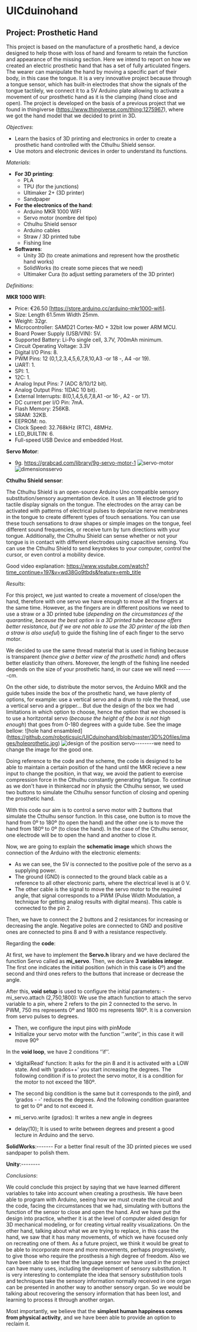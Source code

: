 # UICduinohand 
## Project: Prosthetic Hand
This project is based on the manufacture of a prosthetic hand, a device designed to help those with loss of hand and forearm to retain the function and appearance of the missing section. Here we intend to report on how we created an electric prosthetic hand that has a set of fully articulated fingers. The wearer can manipulate the hand by moving a specific part of their body, in this case the tongue. It is a very innovative project because through a tongue sensor, which has built-in electrodes that show the signals of the tongue tactilely, we connect it to a 5V Arduino plate allowing to activate a movement of our prosthetic hand as it is the clamping (hand close and open).
The project is developed on the basis of a previous project that we found in thingiverse (https://www.thingiverse.com/thing:1275967), where we got the hand model that we decided to print in 3D.

_Objectives_: 
- Learn the basics of 3D printing and electronics in order to create a prosthetic hand controlled with the Cthulhu Shield sensor.
- Use motors and electronic devices in order to understand its functions.

_Materials_:
- **For 3D printing**:
  - PLA 
  - TPU (for the junctions)
  - Ultimaker 2+ (3D printer)
  - Sandpaper
- **For the electronics of the hand**:
  - Arduino MKR 1000 WIFI
  - Servo motor (nombre del tipo)
  - Cthulhu Shield sensor
  - Arduino cables
  - Straw / 3D printed tube
  - Fishing line
- **Softwares**:
  - Unity 3D (to create animations and represent how the prosthetic hand works)
  - SolidWorks (to create some pieces that we need)
  - Ultimaker Cura (to adjust setting parameters of the 3D printer)
  
  
_Definitions_:

**MKR 1000 WIFI**:
- Price: €26.50 [https://store.arduino.cc/arduino-mkr1000-wifi].
- Size: Length 61.5mm Width 25mm.
- Weight: 32gr.
- Microcontroller: SAMD21 Cortex-MO + 32bit low power ARM MCU.
- Board Power Supply (USB/VIN): 5V.
- Supported Battery: Li-Po single cell, 3.7V, 700mAh minimum.
- Circuit Operating Voltage: 3.3V
- Digital I/O Pins: 8.
- PWM Pins: 12 (0,1,2,3,4,5,6,7,8,10,A3 -or 18 -, A4 -or 19).
- UART: 1.
- SPI: 1.
- 12C: 1.
- Analog Input Pins: 7 (ADC 8/10/12 bit).
- Analog Output Pins: 1(DAC 10 bit).
- External Interrupts: 8(0,1,4,5,6,7,8,A1 -or 16-, A2 - or 17).
- DC current per I/O Pin: 7mA.
- Flash Memory: 256KB.
- SRAM: 32KB.
- EEPROM: no.
- Clock Speed: 32.768kHz (RTC), 48MHz.
- LED_BUILTIN: 6.
- Full-speed USB Device and embedded Host.

**Servo Motor**:
- 9g. https://grabcad.com/library/9g-servo-motor-1
![servo-motor](https://github.com/roboticsuic/UICduinohand/blob/master/3D%20files/images/servo%20motor.png)
![dimensionsservo](https://github.com/roboticsuic/UICduinohand/blob/master/3D%20files/images/dimesionsservo.png)

**Cthulhu Shield sensor**: 

The Cthulhu Shield is an open-source Arduino Uno compatible sensory substitution/sensory augmentation device. It uses an 18 electrode grid to tactile display signals on the tongue. The electrodes on the array can be activated with patterns of electrical pulses to depolarize nerve membranes in the tongue to create different types of touch sensations. You can use these touch sensations to draw shapes or simple images on the tongue, feel different sound frequencies, or receive turn by turn directions with your tongue.
Additionally, the Cthulhu Shield can sense whether or not your tongue is in contact with different electrodes using capacitive sensing. You can use the Cthulhu Shield to send keystrokes to your computer, control the cursor, or even control a mobility device.

Good video explanation: https://www.youtube.com/watch?time_continue=197&v=wd38Go9tbds&feature=emb_title

_Results_:

For this project, we just wanted to create a movement of close/open the hand, therefore with one servo we have enough to move all the fingers at the same time. However, as the fingers are in different positions we need to use a straw or a 3D printed tube (_depending on the circumstances of the quarantine, because the best option is a 3D printed tube because offers better resistance, but if we are not able to use the 3D printer of the lab then a straw is also useful_) to guide the fishing line of each finger to the servo motor.

We decided to use the same thread material that is used in fishing because is transparent (_hence give a better view of the prosthetic hand_) and offers better elasticity than others. Moreover, the length of the fishing line needed depends on the size of your prosthetic hand, in our case we will need -------cm.

On the other side, to distribute the motor servos, the Arduino MKR and the guide tubes inside the box of the prosthetic hand, we have plenty of options, for example: use a vertical servo and a drum to role the thread, use a vertical servo and a gripper... But due the design of the box we had limitations in which option to choose, hence the option that we choosed is to use a horitzontal servo (_because the height of the box is not high enough_) that goes from 0-180 degrees with a guide tube. See the image bellow:
![hole hand ensambled] (https://github.com/roboticsuic/UICduinohand/blob/master/3D%20files/images/holeprothetic.jpg)
![design of the position servo](https://github.com/roboticsuic/UICduinohand/blob/master/3D%20files/images/guidetubedesignneedstobechanged.png)--------we need to change the image for the good one.

Doing reference to the code and the scheme, the code is designed to be able to maintain a certain position of the hand until the MKR recieve a new input to change the position, in that way, we avoid the patient to exercise compression force in the Cthulhu constantly generating fatigue. To continue as we don't have in thinkercad nor in physic the Cthulhu sensor, we used two buttons to simulate the Cthulhu sensor function of closing and opening the prosthetic hand.

With this code our aim is to control a servo motor with 2 buttons that simulate the Cthulhu sensor function. In this case, one button is to move the hand from 0º to 180º (to open the hand) and the other one is to move the hand from 180º to 0º (to close the hand). In the case of the Cthulhu sensor, one electrode will be to open the hand and another to close it. 

Now, we are going to explain the **schematic image** which shows the connection of the Arduino with the electronic elements:

  - As we can see, the 5V is connected to the positive pole of the servo as a supplying power. 
  - The ground (GND) is connected to the ground black cable as a reference to all other electronic parts, where the electrical level is at 0 V. 
   - The other cable is the signal to move the servo motor to the required angle, that signal corresponds to a PWM (Pulse Width Modulation, a technique for getting analog results with digital means). This cable is connected to the pin 2. 

Then, we have to connect the 2 buttons and 2 resistances for increasing or decreasing the angle. Negative poles are connected to GND and positive ones are connected to pins 8 and 9 with a resistance respectively. 

Regarding the **code**: 

At first, we have to implement the **Servo.h** library and we have declared the function Servo called as **mi_servo**. 
Then, we declare **3 variables integer**. The first one indicates the initial position (which in this case is 0º) and the second and third ones refers to the buttons that increase or decrease the angle.

After this, **void setup** is used to configure the initial parameters:
    - mi_servo.attach (2,750,1800): We use the attach function to attach the servo variable to a pin, where 2 refers to the pin 2 connected to the servo. In PWM, 750 ms represents 0º and 1800 ms represents 180º. It is a conversion from servo pulses to degrees.
   - Then, we configure the input pins with pinMode
   - Initialize your servo motor with the function ’’.write’’, in this case it will move 90º


In the **void loop**, we have 2 conditions ‘’if’’.
- ‘digitalRead’ function: It asks for the pin 8 and it is activated with a LOW state. And with ‘grados++’ you start increasing the degrees. The following condition if is to protect the servo motor, it is a condition for the motor to not exceed the 180º.

- The second big condition is the same but it corresponds to the pin9, and ‘grados - -' reduces the degrees. And the following condition guarantee to get to 0º and to not exceed it. 

- mi_servo.write (grados): It writes a new angle in degrees
- delay(10); It is used to write between degrees and present a good lecture in Arduino and the servo.






**SolidWorks**:-------
For a better final result of the 3D printed pieces we used sandpaper to polish them.

**Unity**:--------

_Conclusions_:

We could conclude this project by saying that we have learned different variables to take into account when creating a prosthesis. We have been able to program with Arduino, seeing how we must create the circuit and the code, facing the circumstances that we had, simulating with buttons the function of the sensor to close and open the hand. And we have put the design into practice, whether it is at the level of computer aided design for 3D mechanical modeling, or for creating virtual reality visualizations.
On the other hand, talking about what we are trying to replace, in this case the hand, we saw that it has many movements, of which we have focused only on recreating one of them. As a future project, we think it would be great to be able to incorporate more and more movements, perhaps progressively, to give those who require the prosthesis a high degree of freedom.
Also we have been able to see that the language sensor we have used in the project can have many uses, including the development of sensory substitution. It is very interesting to contemplate the idea that sensory substitution tools and techniques take the sensory information normally received in one organ can be presented in another way to another sensory organ. So we would be talking about recovering the sensory information that has been lost, and learning to process it through another organ.

Most importantly, we believe that the **simplest human happiness comes from physical activity**, and we have been able to provide an option to reclaim it.


